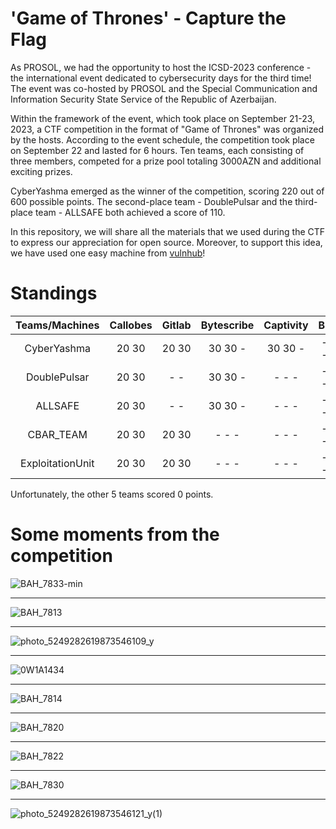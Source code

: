 # 'Game of Thrones' - Capture the Flag

As PROSOL, we had the opportunity to host the ICSD-2023 conference - the international event dedicated to cybersecurity days for the third time! The event was co-hosted by PROSOL and the Special Communication and Information Security State Service of the Republic of Azerbaijan.

Within the framework of the event, which took place on September 21-23, 2023, a CTF competition in the format of "Game of Thrones" was organized by the hosts. According to the event schedule, the competition took place on September 22 and lasted for 6 hours. Ten teams, each consisting of three members, competed for a prize pool totaling 3000AZN and additional exciting prizes.

CyberYashma emerged as the winner of the competition, scoring 220 out of 600 possible points. The second-place team - DoublePulsar and the third-place team - ALLSAFE both achieved a score of 110.

In this repository, we will share all the materials that we used during the CTF to express our appreciation for open source. Moreover, to support this idea, we have used one easy machine from [vulnhub](https://www.vulnhub.com/entry/election-1,503/)!

# Standings

| Teams/Machines | Callobes | Gitlab | Bytescribe | Captivity | Blitz | Noteapp | Total |
|  :---: | :---: | :---: | :---: | :---: | :---: | :---: | :---: |
|  CyberYashma | 20 30 | 20 30 | 30 30 - | 30 30 - | - - - - | - - - |  220 |
|  DoublePulsar | 20 30 | - - | 30 30 - | - - - | - - - - | - - - |  110 |
|  ALLSAFE | 20 30 | - - | 30 30 - | - - - | - - - - | - - - |  110 |
|  CBAR_TEAM | 20 30 | 20 30 | - - - | - - - | - - - - | - - - |  100 |
|  ExploitationUnit | 20 30 | 20 30 | - - - | - - - | - - - - | - - - |  50 |

Unfortunately, the other 5 teams scored 0 points. 


# Some moments from the competition
![BAH_7833-min](https://github.com/NotokDay/ICSD/assets/115024808/fa85fe5b-1b6d-43a7-9aa7-98a07c38a7a5)
___
![BAH_7813](https://github.com/NotokDay/ICSD/assets/115024808/8a17e7b2-a72d-4db7-af07-4bc0990f038b)
___
![photo_5249282619873546109_y](https://github.com/NotokDay/ICSD/assets/115024808/6411fa2d-f4bb-4508-a908-d718eab84acf)
___
![0W1A1434](https://github.com/NotokDay/ICSD/assets/115024808/ddff6716-b967-438a-bc29-ce7f85a88884)
___
![BAH_7814](https://github.com/NotokDay/ICSD/assets/115024808/de1ae2cc-9729-4b0e-a6b3-59a999ee94a1)
___
![BAH_7820](https://github.com/NotokDay/ICSD/assets/115024808/bf2825fb-5fdf-4313-b418-def915b15228)
___
![BAH_7822](https://github.com/NotokDay/ICSD/assets/115024808/91796163-fb4e-4aed-b93d-6a86166ffc4d)
___
![BAH_7830](https://github.com/NotokDay/ICSD/assets/115024808/fc487ab8-2435-4f7a-97b4-c3422e1dcaab)
___
![photo_5249282619873546121_y(1)](https://github.com/NotokDay/ICSD/assets/115024808/68ef86cc-6afc-4b37-a065-a156b722381c)
